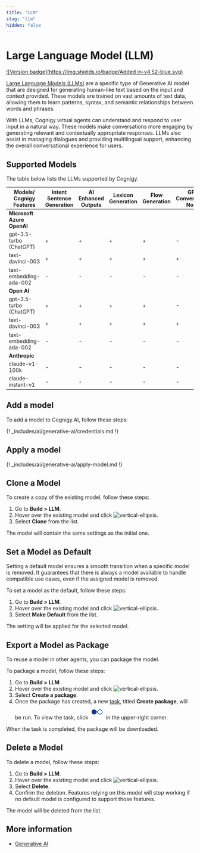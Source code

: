 ```yaml
---
title: "LLM"
slug: "llm"
hidden: false
---
```

# Large Language Model (LLM)

[![Version badge](https://img.shields.io/badge/Added in-v4.52-blue.svg)](../../../release-notes/4.52.md)

[Large Language Models (LLMs)](https://en.wikipedia.org/wiki/Large_language_model) are a specific type of Generative AI model that are designed for generating human-like text based on the input and context provided. These models are trained on vast amounts of text data, allowing them to learn patterns, syntax, and semantic relationships between words and phrases. 

With LLMs, Cognigy virtual agents can understand and respond to user input in a natural way. These models make conversations more engaging by generating relevant and contextually appropriate responses. LLMs also assist in managing dialogues and providing multilingual support, enhancing the overall conversational experience for users.

## Supported Models

The table below lists the LLMs supported by Cognigy.

| Models/<br>Cognigy Features | Intent Sentence Generation | AI Enhanced Outputs | Lexicon Generation | Flow Generation | GPT Conversation Node | GPT Prompt Node | Generate Node Output | Knowledge Search |
|-----------------------------|----------------------------|---------------------|--------------------|-----------------|-----------------------|-----------------|----------------------|------------------|
| **Microsoft Azure OpenAI**  |                            |                     |                    |                 |                       |                 |                      |                  |
| gpt-3.5-turbo (ChatGPT)     | +                          | +                   | +                  | +               | -                     | +               | -                    | -                |
| text-davinci-003            | +                          | +                   | +                  | +               | +                     | +               | +                    | -                |
| text-embedding-ada-002      | -                          | -                   | -                  | -               | -                     | -               | -                    | +                |
| **Open AI**                 |                            |                     |                    |                 |                       |                 |                      |                  |
| gpt-3.5-turbo (ChatGPT)     | +                          | +                   | +                  | +               | -                     | +               | -                    | -                |
| text-davinci-003            | +                          | +                   | +                  | +               | +                     | +               | +                    | -                |
| text-embedding-ada-002      | -                          | -                   | -                  | -               | -                     | -               | -                    | +                |
| **Anthropic**               |                            |                     |                    |                 |                       |                 |                      |                  |
| claude-v1-100k              | -                          | -                   | -                  | -               | -                     | +               | -                    | -                |
| claude-instant-v1           | -                          | -                   | -                  | -               | -                     | +               | -                    | -                |

## Add a model

To add a model to Cognigy.AI, follow these steps:

{! _includes/ai/generative-ai/credentials.md !}

## Apply a model

{! _includes/ai/generative-ai/apply-model.md !}

## Clone a Model

To create a copy of the existing model, follow these steps:

1. Go to **Build > LLM**.
2. Hover over the existing model and click ![vertical-ellipsis](https://docs.cognigy.com/assets/icons/vertical-ellipsis.svg).
3. Select **Clone** from the list.

The model will contain the same settings as the initial one. 

## Set a Model as Default

Setting a default model ensures a smooth transition when a specific model is removed. It guarantees that there is always a model available to handle compatible use cases, even if the assigned model is removed.

To set a model as the default, follow these steps:

1. Go to **Build > LLM**.
2. Hover over the existing model and click ![vertical-ellipsis](https://docs.cognigy.com/assets/icons/vertical-ellipsis.svg).
3. Select **Make Default** from the list.

The setting will be applied for the selected model.

## Export a Model as Package

To reuse a model in other agents, you can package the model.

To package a model, follow these steps:

1. Go to **Build > LLM**.
2. Hover over the existing model and click ![vertical-ellipsis](https://docs.cognigy.com/assets/icons/vertical-ellipsis.svg).
3. Select **Create a package**. 
4. Once the package has created, a new [task](../agents/tasks.md), titled **Create package**, will be run. To view the task, click ![task-menu](../../../assets/icons/task-menu.svg) in the upper-right corner.

When the task is completed, the package will be downloaded.

## Delete a Model

To delete a model, follow these steps:

1. Go to **Build > LLM**.
2. Hover over the existing model and click ![vertical-ellipsis](https://docs.cognigy.com/assets/icons/vertical-ellipsis.svg).
3. Select **Delete**.
4. Confirm the deletion. Features relying on this model will stop working if no default model is configured to support those features.

The model will be deleted from the list.

## More information

- [Generative AI](../../generative-ai.md)



